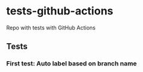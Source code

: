 # tests-github-actions
Repo with tests with GitHub Actions

## Tests

### First test: Auto label based on branch name
